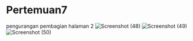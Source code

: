 # Pertemuan7

pengurangan pembagian
halaman 2
![Screenshot (48)](https://github.com/Tajuddinhasani/Pertemuan7/assets/145316067/fa506322-66a8-4106-84fb-4cc8047213cf)
![Screenshot (49)](https://github.com/Tajuddinhasani/Pertemuan7/assets/145316067/dcc7d2aa-4a68-4da7-8b3a-a56fb76fc819)
![Screenshot (50)](https://github.com/Tajuddinhasani/Pertemuan7/assets/145316067/84649f1a-04ae-4c3a-8206-0ede1391213f)
